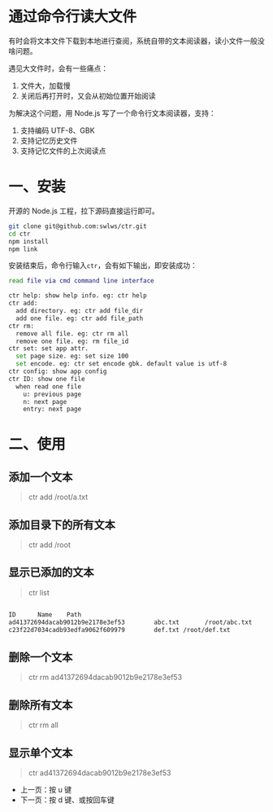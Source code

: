 # 通过命令行读大文件

有时会将文本文件下载到本地进行查阅，系统自带的文本阅读器，读小文件一般没啥问题。

遇见大文件时，会有一些痛点：

1. 文件大，加载慢
2. 关闭后再打开时，又会从初始位置开始阅读

为解决这个问题，用 Node.js 写了一个命令行文本阅读器，支持：

1. 支持编码 UTF-8、GBK
2. 支持记忆历史文件
3. 支持记忆文件的上次阅读点

# 一、安装

开源的 Node.js 工程，拉下源码直接运行即可。

```bash
git clone git@github.com:swlws/ctr.git
cd ctr
npm install
npm link
```

安装结束后，命令行输入`ctr`，会有如下输出，即安装成功：

```bash
read file via cmd command line interface

ctr help: show help info. eg: ctr help
ctr add:
  add directory. eg: ctr add file_dir
  add one file. eg: ctr add file_path
ctr rm:
  remove all file. eg: ctr rm all
  remove one file. eg: rm file_id
ctr set: set app attr.
  set page size. eg: set size 100
  set encode. eg: ctr set encode gbk. default value is utf-8
ctr config: show app config
ctr ID: show one file
  when read one file
    u: previous page
    n: next page
    entry: next page
```

# 二、使用

## 添加一个文本

> ctr add /root/a.txt

## 添加目录下的所有文本

> ctr add /root

## 显示已添加的文本

> ctr list

```bash

ID      Name    Path
ad41372694dacab9012b9e2178e3ef53        abc.txt       /root/abc.txt
c23f22d7034cadb93edfa9062f609979        def.txt /root/def.txt
```

## 删除一个文本

> ctr rm ad41372694dacab9012b9e2178e3ef53

## 删除所有文本

> ctr rm all

## 显示单个文本

> ctr ad41372694dacab9012b9e2178e3ef53

- 上一页：按 u 键
- 下一页：按 d 键、或按回车键
